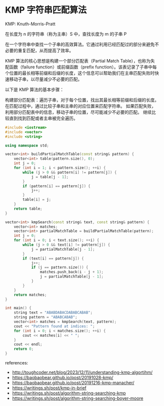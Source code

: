 # KMP 字符串匹配算法

KMP: Knuth-Morris-Pratt

在长度为 n 的字符串（称为主串）S 中，查找长度为 m 的子串 P

在一个字符串中查找一个子串的高效算法。它通过利用已经匹配过的部分来避免不必要的重复匹配，从而提高了效率。

KMP 算法的核心思想是构建一个部分匹配表（Partial Match Table），也称为失配函数（failure function）或前缀函数（prefix function）。该表记录了子串中每个位置的最长相等前缀和后缀的长度，这个信息可以帮助我们在主串匹配失败时快速移动子串，以尽量减少不必要的匹配。

以下是 KMP 算法的基本步骤：

构建部分匹配表：遍历子串，对于每个位置，找出其最长相等前缀和后缀的长度。
在匹配过程中，通过比较子串和主串的对应位置来匹配字符串。
如果匹配失败，利用部分匹配表中的信息，移动子串的位置，尽可能减少不必要的匹配。
继续比较直到找到匹配或者主串被完全遍历。

```cpp
#include <iostream>
#include <vector>
#include <string>

using namespace std;

vector<int> buildPartialMatchTable(const string& pattern) {
    vector<int> table(pattern.size(), 0);
    int j = 0;
    for (int i = 1; i < pattern.size(); ++i) {
        while (j > 0 && pattern[i] != pattern[j]) {
            j = table[j - 1];
        }
        if (pattern[i] == pattern[j]) {
            j++;
        }
        table[i] = j;
    }
    return table;
}

vector<int> kmpSearch(const string& text, const string& pattern) {
    vector<int> matches;
    vector<int> partialMatchTable = buildPartialMatchTable(pattern);
    int j = 0;
    for (int i = 0; i < text.size(); ++i) {
        while (j > 0 && text[i] != pattern[j]) {
            j = partialMatchTable[j - 1];
        }
        if (text[i] == pattern[j]) {
            j++;
            if (j == pattern.size()) {
                matches.push_back(i - j + 1);
                j = partialMatchTable[j - 1];
            }
        }
    }
    return matches;
}

int main() {
    string text = "ABABDABACDABABCABAB";
    string pattern = "ABABCABAB";
    vector<int> matches = kmpSearch(text, pattern);
    cout << "Pattern found at indices: ";
    for (int i = 0; i < matches.size(); ++i) {
        cout << matches[i] << " ";
    }
    cout << endl;
    return 0;
}
```

references:
- http://toughcoder.net/blog/2023/12/11/understanding-kmp-algortihm/
- https://baobaobear.github.io/post/20191028-kmp/
- https://baobaobear.github.io/post/20191216-kmp-manacher/
- https://writings.sh/post/kmp-in-brief
- https://writings.sh/post/algorithm-string-searching-kmp
- https://writings.sh/post/algorithm-string-searching-boyer-moore
